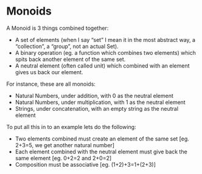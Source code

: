 # Monoids

A Monoid is 3 things combined together:
* A set of elements (when I say “set” I mean it in the most abstract way, a “collection”, a “group”, not an actual Set).
* A binary operation (eg. a function which combines two elements) which spits back another element of the same set.
* A neutral element (often called unit) which combined with an element gives us back our element.

For instance, these are all monoids:
* Natural Numbers, under addition, with 0 as the neutral element
* Natural Numbers, under multiplication, with 1 as the neutral element
* Strings, under concatenation, with an empty string as the neutral element

To put all this in to an example lets do the following:
* Two elements combined must create an element of the same set [eg. 2+3=5, we get another natural number]
* Each element combined with the neutral element must give back the same element [eg. 0+2=2 and 2+0=2]
* Composition must be associative [eg. (1+2)+3=1+(2+3)]
